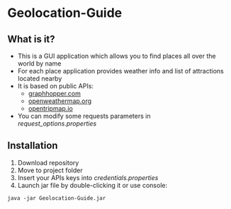 # Geolocation-Guide

## What is it?
- This is a GUI application which allows you to find places all over the world by name </br>
- For each place application provides weather info and list of attractions located nearby </br>
- It is based on public APIs: 
  - [graphhopper.com](https://www.graphhopper.com/)
  - [openweathermap.org](https://openweathermap.org/)
  - [opentripmap.io](https://opentripmap.io/)
- You can modify some requests parameters in *request_options.properties*

## Installation
1. Download repository
2. Move to project folder
3. Insert your APIs keys into *credentials.properties*
4. Launch jar file by double-clicking it or use console:
  ```
  java -jar Geolocation-Guide.jar
  ```
